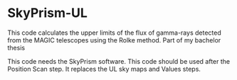 # SkyPrism-UL
This code calculates the upper limits of the flux of gamma-rays detected from the MAGIC telescopes using the Rolke method. Part of my bachelor thesis

This code needs the SkyPrism software. This code should be used after the Position Scan step. It replaces the UL sky maps and Values steps. 
